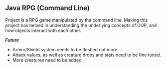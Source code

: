 ## Java RPG (Command Line)

Project is a RPG game manipulated by the command line. Making this project has helped in understanding the underlying concepts of OOP, and how objects interact with each other.

***Future***
- Armor/Shield system needs to be fleshed out more.
- Attack values, as well as creature drops and stats need to be fine tuned.
- More creatures need to be added

